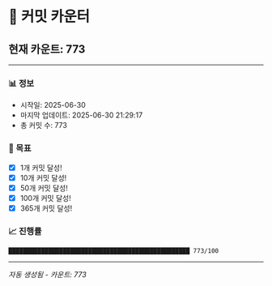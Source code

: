 # 🔢 커밋 카운터

## 현재 카운트: 773

---

### 📊 정보
- 시작일: 2025-06-30
- 마지막 업데이트: 2025-06-30 21:29:17
- 총 커밋 수: 773

### 🎯 목표
- [x] 1개 커밋 달성!
- [x] 10개 커밋 달성!
- [x] 50개 커밋 달성!
- [x] 100개 커밋 달성!
- [x] 365개 커밋 달성!

### 📈 진행률
```
██████████████████████████████████████████████████ 773/100
```

---
*자동 생성됨 - 카운트: 773*
